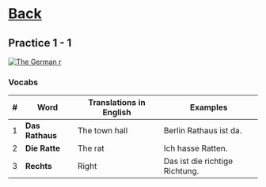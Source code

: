 # [Back](../a1/README.md)

## Practice 1 - 1

<a href="https://www.youtube.com/watch?v=fLNPsFOnTWI&list=PL5QyCnFPRx0GxaFjdAVkx7K9TfEklY4sg&index=4" target="_blank">
    <img src="http://i3.ytimg.com/vi/fLNPsFOnTWI/maxresdefault.jpg" 
    alt="The German r"/></a>

### Vocabs
<table>
 <thead>
  <tr>
   <th>#</th>
   <th>Word</th>
   <th>Translations in English</th>
   <th>Examples</th>
  </tr>
 </thead>
 <tbody>
  <tr>
   <td>1</td>
   <td><strong>Das Rathaus</strong></td>
   <td>The town hall</td>
   <td>Berlin Rathaus ist da.</td>
  </tr>
  <tr>
   <td>2</td>
   <td><strong>Die Ratte</strong></td>
   <td>The rat</td>
   <td>Ich hasse Ratten.</td>
  </tr>
  <tr>
   <td>3</td>
   <td><strong>Rechts</strong></td>
   <td>Right</td>
   <td>Das ist die richtige Richtung.</td>
  </tr>
    
 </tbody>
</table>
